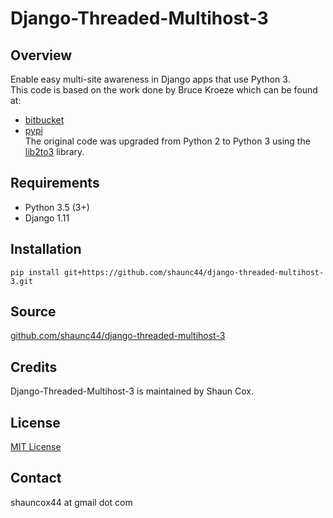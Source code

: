 # Django-Threaded-Multihost-3 

## Overview  
Enable easy multi-site awareness in Django apps that use Python 3.  
This code is based on the work done by Bruce Kroeze which can be found at:     
* [bitbucket](https://bitbucket.org/bkroeze/django-threaded-multihost/src/default/)   
* [pypi](https://pypi.org/project/django-threaded-multihost/)   
The original code was upgraded from Python 2 to Python 3 using the [lib2to3](https://docs.python.org/3.5/library/2to3.html) library.   

## Requirements  
  * Python 3.5 (3+)  
  * Django 1.11  

## Installation  
```
pip install git+https://github.com/shaunc44/django-threaded-multihost-3.git
```

## Source  
[github.com/shaunc44/django-threaded-multihost-3](https://github.com/shaunc44/django-threaded-multihost-3)  

## Credits  
Django-Threaded-Multihost-3 is maintained by Shaun Cox.

## License  
[MIT License](https://github.com/shaunc44/django-threaded-multihost-3/blob/master/license.txt)  

## Contact  
shauncox44 at gmail dot com  
